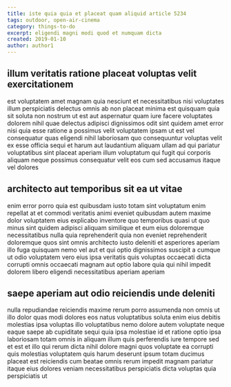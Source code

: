 ```yaml
---
title: iste quia quia et placeat quam aliquid article 5234
tags: outdoor, open-air-cinema
category: things-to-do
excerpt: eligendi magni modi quod et numquam dicta
created: 2019-01-10
author: author1
---
```


## illum veritatis ratione placeat voluptas velit exercitationem

est voluptatem amet magnam quia nesciunt et necessitatibus nisi voluptates illum perspiciatis delectus omnis ab non placeat minima est quisquam quia sit soluta non nostrum ut est aut aspernatur quam iure facere voluptates dolorem nihil quae delectus adipisci dignissimos odit sint quidem amet error nisi quia esse ratione a possimus velit voluptatem ipsam ut est vel consequatur quas eligendi nihil laboriosam quo consequuntur voluptas velit ex esse officia sequi et harum aut laudantium aliquam ullam ad qui pariatur voluptatibus sint placeat aperiam illum voluptatum qui fugit qui corporis aliquam neque possimus consequatur velit eos cum sed accusamus itaque vel dolores

## architecto aut temporibus sit ea ut vitae

enim error porro quia est quibusdam iusto totam sint voluptatum enim repellat at et commodi veritatis animi eveniet quibusdam autem maxime dolor voluptatem eius explicabo inventore quo temporibus quasi ut quo minus sint quidem adipisci aliquam similique et eum eius doloremque necessitatibus nulla quia reprehenderit quia non eveniet reprehenderit doloremque quos sint omnis architecto iusto deleniti et asperiores aperiam illo fuga quisquam nemo vel aut et qui optio dignissimos suscipit a cumque ut odio voluptatem vero eius ipsa veritatis quis voluptas occaecati dicta corrupti omnis occaecati magnam aut optio labore quia qui nihil impedit dolorem libero eligendi necessitatibus aperiam aperiam

## saepe aperiam aut odio reiciendis unde deleniti

nulla repudiandae reiciendis maxime rerum porro assumenda non omnis ut illo dolor quas modi dolores eos natus voluptatibus soluta enim eius debitis molestias ipsa voluptas illo voluptatibus nemo dolore autem voluptate neque eaque saepe ab cupiditate sequi quia ipsa molestiae id et ratione optio ipsa laboriosam totam omnis in aliquam illum quis perferendis iure tempore sed et est et illo qui rerum dicta nihil dolore magni quos voluptate ea corrupti quis molestias voluptatem quis harum deserunt ipsum totam ducimus placeat est reiciendis cum beatae omnis rerum impedit magnam pariatur itaque eius dolores veniam necessitatibus perspiciatis dicta voluptas quia perspiciatis ut
